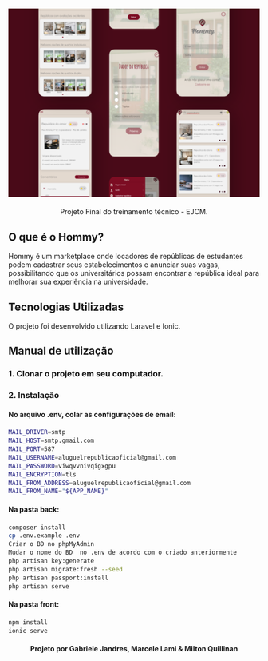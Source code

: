 <h3 align="center">
    <img alt="Capa do projeto" width="1200px" src="./assets/mockup.png">
    <br>
</h3>

<p align="center"> Projeto Final do treinamento técnico - EJCM. </p>

## O que é o Hommy?
Hommy é um marketplace onde locadores de repúblicas de estudantes podem cadastrar seus estabelecimentos e anunciar suas vagas, possibilitando que os universitários possam encontrar a república ideal para melhorar sua experiência na universidade.

## Tecnologias Utilizadas

O projeto foi desenvolvido utilizando Laravel e Ionic.

## Manual de utilização

### 1. Clonar o projeto em seu computador.

### 2. Instalação

<h4> No arquivo .env, colar as configurações de email: </h4>

```bash
MAIL_DRIVER=smtp
MAIL_HOST=smtp.gmail.com
MAIL_PORT=587
MAIL_USERNAME=aluguelrepublicaoficial@gmail.com
MAIL_PASSWORD=viwqvvnivqigxgpu
MAIL_ENCRYPTION=tls
MAIL_FROM_ADDRESS=aluguelrepublicaoficial@gmail.com
MAIL_FROM_NAME="${APP_NAME}"
```

<h4> Na pasta back: </h4>

```bash
composer install
cp .env.example .env
Criar o BD no phpMyAdmin
Mudar o nome do BD  no .env de acordo com o criado anteriormente
php artisan key:generate
php artisan migrate:fresh --seed
php artisan passport:install
php artisan serve
```

<h4> Na pasta front: </h4>

```bash
npm install
ionic serve
```
<h4 align="center">
        <p> Projeto por Gabriele Jandres, Marcele Lami & Milton Quillinan </p>
</h4>
